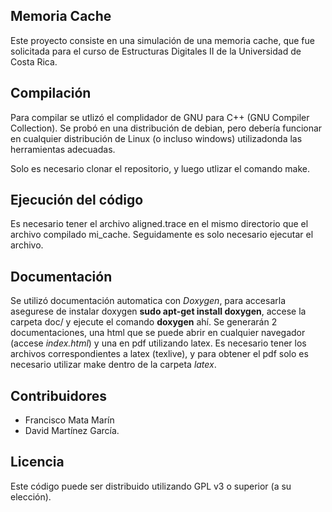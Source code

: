 ## Memoria Cache

Este proyecto consiste en una simulación de una memoria cache, que fue solicitada para el curso de Estructuras Digitales II de la Universidad de Costa Rica.

## Compilación

Para compilar se utlizó el complidador de GNU para C++ (GNU Compiler Collection). Se probó en una distribución de debian, pero debería funcionar en cualquier distribución de Linux (o incluso windows) utilizadonda las herramientas adecuadas.

Solo es necesario clonar el repositorio, y luego utlizar el comando make.

## Ejecución del código
Es necesario tener el archivo aligned.trace en el mismo directorio que el archivo compilado mi_cache. Seguidamente es solo necesario ejecutar el archivo.

## Documentación

Se utilizó documentación automatica con *Doxygen*, para accesarla asegurese de instalar doxygen **sudo apt-get install doxygen**, accese la carpeta doc/ y ejecute el comando **doxygen** ahí. Se generarán 2 documentaciones, una html que se puede abrir en cualquier navegador (accese *index.html*) y una en pdf utilizando latex. Es necesario tener los archivos correspondientes a latex (texlive), y para obtener el pdf solo es necesario utilizar make dentro de la carpeta *latex*.


## Contribuidores
- Francisco Mata Marín
- David Martínez García.

## Licencia

Este código puede ser distribuido utilizando GPL v3 o superior (a su elección).
